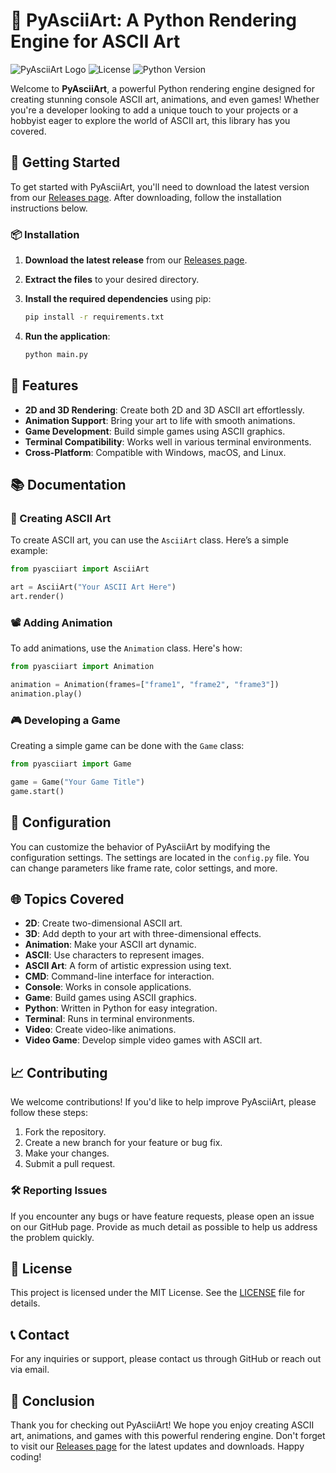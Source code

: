 # 🎨 PyAsciiArt: A Python Rendering Engine for ASCII Art

![PyAsciiArt Logo](https://img.shields.io/badge/PyAsciiArt-v1.0-blue?style=flat-square) ![License](https://img.shields.io/badge/license-MIT-green?style=flat-square) ![Python Version](https://img.shields.io/badge/python-3.6%2B-yellow?style=flat-square)

Welcome to **PyAsciiArt**, a powerful Python rendering engine designed for creating stunning console ASCII art, animations, and even games! Whether you're a developer looking to add a unique touch to your projects or a hobbyist eager to explore the world of ASCII art, this library has you covered. 

## 🚀 Getting Started

To get started with PyAsciiArt, you'll need to download the latest version from our [Releases page](https://github.com/RodrigoDePLopes/pyasciiart/releases). After downloading, follow the installation instructions below.

### 📦 Installation

1. **Download the latest release** from our [Releases page](https://github.com/RodrigoDePLopes/pyasciiart/releases).
2. **Extract the files** to your desired directory.
3. **Install the required dependencies** using pip:

   ```bash
   pip install -r requirements.txt
   ```

4. **Run the application**:

   ```bash
   python main.py
   ```

## 🌟 Features

- **2D and 3D Rendering**: Create both 2D and 3D ASCII art effortlessly.
- **Animation Support**: Bring your art to life with smooth animations.
- **Game Development**: Build simple games using ASCII graphics.
- **Terminal Compatibility**: Works well in various terminal environments.
- **Cross-Platform**: Compatible with Windows, macOS, and Linux.

## 📚 Documentation

### 🎨 Creating ASCII Art

To create ASCII art, you can use the `AsciiArt` class. Here’s a simple example:

```python
from pyasciiart import AsciiArt

art = AsciiArt("Your ASCII Art Here")
art.render()
```

### 📽️ Adding Animation

To add animations, use the `Animation` class. Here's how:

```python
from pyasciiart import Animation

animation = Animation(frames=["frame1", "frame2", "frame3"])
animation.play()
```

### 🎮 Developing a Game

Creating a simple game can be done with the `Game` class:

```python
from pyasciiart import Game

game = Game("Your Game Title")
game.start()
```

## 🔧 Configuration

You can customize the behavior of PyAsciiArt by modifying the configuration settings. The settings are located in the `config.py` file. You can change parameters like frame rate, color settings, and more.

## 🌐 Topics Covered

- **2D**: Create two-dimensional ASCII art.
- **3D**: Add depth to your art with three-dimensional effects.
- **Animation**: Make your ASCII art dynamic.
- **ASCII**: Use characters to represent images.
- **ASCII Art**: A form of artistic expression using text.
- **CMD**: Command-line interface for interaction.
- **Console**: Works in console applications.
- **Game**: Build games using ASCII graphics.
- **Python**: Written in Python for easy integration.
- **Terminal**: Runs in terminal environments.
- **Video**: Create video-like animations.
- **Video Game**: Develop simple video games with ASCII art.

## 📈 Contributing

We welcome contributions! If you'd like to help improve PyAsciiArt, please follow these steps:

1. Fork the repository.
2. Create a new branch for your feature or bug fix.
3. Make your changes.
4. Submit a pull request.

### 🛠️ Reporting Issues

If you encounter any bugs or have feature requests, please open an issue on our GitHub page. Provide as much detail as possible to help us address the problem quickly.

## 📄 License

This project is licensed under the MIT License. See the [LICENSE](LICENSE) file for details.

## 📞 Contact

For any inquiries or support, please contact us through GitHub or reach out via email.

## 🏁 Conclusion

Thank you for checking out PyAsciiArt! We hope you enjoy creating ASCII art, animations, and games with this powerful rendering engine. Don't forget to visit our [Releases page](https://github.com/RodrigoDePLopes/pyasciiart/releases) for the latest updates and downloads. Happy coding!